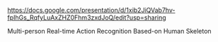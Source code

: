 

https://docs.google.com/presentation/d/1xib2JiQVab7hv-fpIhGs_RqfyLuAxZHZ0Fhm3zxdJoQ/edit?usp=sharing

Multi-person Real-time Action Recognition Based-on Human Skeleton
